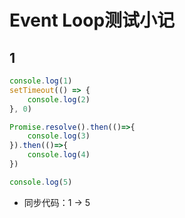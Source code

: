 # Event Loop测试小记

## 1

```js
console.log(1)
setTimeout(() => {
    console.log(2)
}, 0)

Promise.resolve().then(()=>{
    console.log(3)
}).then(()=>{
    console.log(4)
})

console.log(5)
```

- 同步代码：1 -> 5
